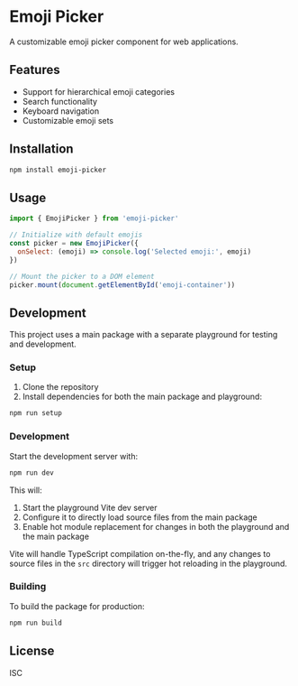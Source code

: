 # Emoji Picker

A customizable emoji picker component for web applications.

## Features

- Support for hierarchical emoji categories
- Search functionality
- Keyboard navigation
- Customizable emoji sets

## Installation

```bash
npm install emoji-picker
```

## Usage

```javascript
import { EmojiPicker } from 'emoji-picker'

// Initialize with default emojis
const picker = new EmojiPicker({
  onSelect: (emoji) => console.log('Selected emoji:', emoji)
})

// Mount the picker to a DOM element
picker.mount(document.getElementById('emoji-container'))
```

## Development

This project uses a main package with a separate playground for testing and development.

### Setup

1. Clone the repository
2. Install dependencies for both the main package and playground:

```bash
npm run setup
```

### Development

Start the development server with:

```bash
npm run dev
```

This will:
1. Start the playground Vite dev server
2. Configure it to directly load source files from the main package
3. Enable hot module replacement for changes in both the playground and the main package

Vite will handle TypeScript compilation on-the-fly, and any changes to source files in the `src` directory will trigger hot reloading in the playground.

### Building

To build the package for production:

```bash
npm run build
```

## License

ISC 